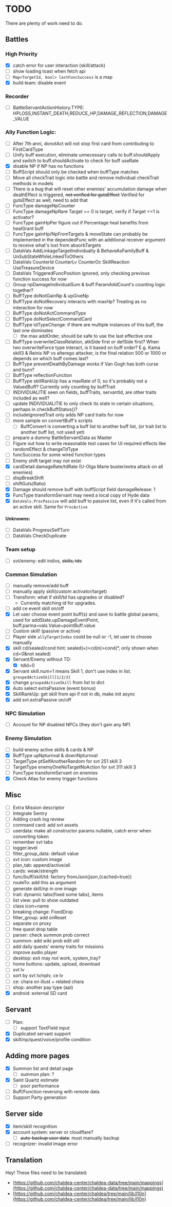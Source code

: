 # TODO

There are plenty of work need to do.

## Battles

### High Priority

- [x] catch error for user interaction (skill/attack)
- [ ] show loading toast when fetch api
- [ ] `Map<TargetId, bool> lastFuncSuccess` is a map
- [x] build team: disable event

### Recorder

- [ ] BattleServantActionHistory.TYPE: HPLOSS,INSTANT_DEATH,REDUCE_HP,DAMAGE_REFLECTION,DAMAGE_VALUE

### Ally Function Logic:

- [ ] After 7th anni, donotAct will not stop first card from contributing to FirstCardType
- [ ] Unify buff execution, eliminate unnecessary calls to buff.shouldApply and switch to buff.shouldActivate to check
      for buff useRate
- [x] disable NP if NP has no functions
- [ ] BuffScript should only be checked when buffType matches
- [ ] Move all checkTrait logic into battle and remove individual checkTrait methods in models
- [ ] There is a bug that will reset other enemies' accumulation damage when deathEffect is triggered,
      ~~not verified for gutsEffect~~ Verified for gutsEffect as well, need to add that
- [ ] FuncType damageNpCounter
- [ ] FuncType damageNpRare Target == 0 is target, verify if Target ==1 is activator?
- [ ] FuncType gainHpPer figure out if Percentage heal benefits from healGrant buff
- [ ] FuncType gainHp/NpFromTargets & moveState can probably be implemented in the dependedFunc with an additional
      receiver argument to receive what's lost from absorbTargets
- [ ] DataVals AddLinkageTargetIndividualty & BehaveAsFamilyBuff & UnSubStateWhileLinkedToOthers
- [ ] DataVals CounterId CounterLv CounterOc SkillReaction UseTreasureDevice
- [ ] DataVals TriggeredFuncPosition ignored, only checking previous function success for now
- [ ] Group npDamageIndividualSum & buff ParamAddCount's counting logic together?
- [ ] BuffType doNotGainNp & upGiveNp
- [ ] BuffType doNotRecovery interacts with maxHp? Treating as no interaction for now
- [ ] BuffType doNotActCommandType
- [ ] BuffType doNotSelectCommandCard
- [ ] BuffType tdTypeChange: if there are multiple instances of this buff, the last one dominates
  - [ ] the max addOrder, should be safe to use the last effective one
- [ ] BuffType overwriteClassRelation, atkSide first or defSide first? When two overwriteForce type interact, is it
      based on buff order? E.g. Kama skill3 & Reinis NP vs alterego attacker, is the final relation 500 or 1000 or depends
      on which buff comes last?
- [ ] BuffType preventDeathByDamage works if Van Gogh has both curse and burn?
- [ ] BuffType reflectionFunction
- [ ] BuffType skillRankUp has a maxRate of 0, so it's probably not a ValuedBuff? Currently only counting by buffTrait
- [ ] INDIVIDUALITIE seen on fields, buffTraits, servantId, are other traits included as well?
- [ ] update INDIVIDUALITIE to only check its state in certain situations, perhaps in checkBuffStatus()?
- [ ] includeIgnoredTrait only adds NP card traits for now
- [ ] more sample on convertBuff's scripts
  - [ ] BuffConvert is converting a buff list to another buff list, (or trait list to another buff list, not used yet)
- [ ] prepare a dummy BattleServantData as Master
- [ ] Figure out how to write reasonable test cases for UI required effects like randomEffect & changeTdType
- [ ] funcSuccess for some wired function types
- [ ] Enemy shift target may not exist
- [x] cardDetail.damageRate/tdRate (U-Olga Marie buster/extra attack on all enemies)
- [ ] dispBreakShift
- [ ] shiftGuts(Ratio)
- [x] Damage should remove buff with buffScript field damageRelease: 1
- [x] FuncType transformServant may need a local copy of Hyde data
- [x] `DataVals.ProcPassive` will add buff to passive list, even if it's called from an active skill. Same for `ProcActive`

#### Unknowns:

- [ ] DataVals ProgressSelfTurn
- [ ] DataVals CheckDuplicate

### Team setup

- [ ] svt/enemy: edit indivs, ~~skills, tds~~

### Common Simulation

- [ ] manually remove/add buff
- [ ] manually apply skill(custom activator/target)
- [ ] Transform: what if skill/td has upgrades or disabled?
  - Currently matching id for upgrades.
- [ ] add ce event skill on/off
- [x] Let user choose event point buff(s) and save to battle global params, used for addState.upDamageEventPoint,
      buff.parma=vals.Value+pointBuff.value
- [ ] Custom skill! (passive or active)
- [ ] Player side `allyTargetIndex` could be null or -1, let user to choose manually
- [x] skill cd/sealed/cond hint: sealed(×)>cd(n)>cond(\*, only shown when cd=0&not sealed)
- [x] Servant/Enemy without TD:
  - [x] tdId=0
- [x] Servant skill.num=1 means Skill 1, don't use index in list. `groupedActiveSkill[1/2/3]`
- [x] change `groupedActiveSkill` from list to dict
- [x] Auto select extraPassive (event bonus)
- [x] SkillRankUp: get skill from api if not in db, make init async
- [x] add svt.extraPassive on/off

### NPC Simulation

- [ ] Account for NP disabled NPCs (they don't gain any NP)

### Enemy Simulation

- [ ] build enemy active skills & cards & NP
- [x] BuffType upNpturnval & downNpturnval
- [ ] TargetType ptSelfAnotherRandom for svt 251 skill 3
- [ ] TargetType enemyOneNoTargetNoAction for svt 311 skill 3
- [ ] FuncType transformServant on enemies
- [x] Check Atlas for enemy trigger functions

## Misc

- [ ] Extra Mission descriptor
- [ ] Integrate Sentry
- [ ] Adding crash log review
- [ ] command card: add svt assets
- [ ] userdata: make all constructor params nullable, catch error when converting token
- [ ] remember svt tabs
- [ ] logger.level
- [ ] filter_group_data: default value
- [ ] svt icon: custom image
- [ ] plan_tab: append/active/all
- [ ] cards: weak/strength
- [ ] func/buff/skill/td: factory fromJson(json,{cached=true})
- [ ] routeTo: add this as argument
- [ ] generate skill/np in one image
- [ ] trait: dynamic tabs(fixed some tabs), items
- [ ] list view: pull to show outdated
- [ ] class icon+name
- [ ] breaking change: FixedDrop
- [ ] filter_group: add onReset
- [ ] separate cn proxy
- [ ] free quest drop table
- [ ] parser: check summon prob correct
- [ ] summon: add wiki prob edit util
- [ ] add daily quests' enemy traits for missions
- [ ] improve audio player
- [ ] desktop: exit may not work, system_tray?
- [ ] home buttons: update, upload, download
- [ ] svt lv
- [ ] sort by svt lv/nplv, ce lv
- [ ] ce: chara on illust + related chara
- [ ] shop: another pay type (api)
- [x] android: external SD card

## Servant

- [ ] Plan:
  - [ ] support TextField input
- [x] Duplicated servant support
- [x] skill/np/quest/voice/profile condition

## Adding more pages

- [x] Summon list and detail page
  - [ ] summon plan: ?
- [x] Saint Quartz estimate
  - [ ] poor performance
- [ ] Buff/Function reversing with remote data
- [ ] Support Party generation

## Server side

- [x] item/skill recognition
- [x] account system: server or cloudflare?
  - [ ] ~~auto-backup user data~~: must manually backup
- [ ] recognizer: invalid image error

## Translation

Hey! These files need to be translated:

- [https://github.com/chaldea-center/chaldea-data/tree/main/mappings](https://github.com/chaldea-center/chaldea-data/tree/main/mappings)
- [https://github.com/chaldea-center/chaldea/tree/main/lib/l10n](https://github.com/chaldea-center/chaldea/tree/main/lib/l10n)
